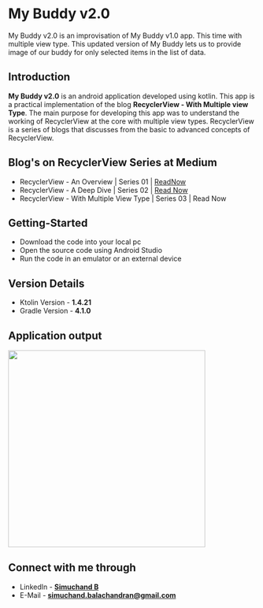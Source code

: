 # My Buddy v2.0
My Buddy v2.0 is an improvisation of My Buddy v1.0 app. This time with multiple view type. This updated version of My Buddy lets us to provide image of our buddy for only selected items in the list of data.


## Introduction

**My Buddy v2.0** is an android application developed using kotlin. This app is a practical implementation of the blog **RecyclerView - With Multiple view Type**. The main purpose for developing this app was to understand the working of RecyclerView at the core with multiple view types. RecyclerView is a series of blogs that discusses from the basic to advanced concepts of RecyclerView. 

## Blog's on RecyclerView Series at Medium

  * RecyclerView - An Overview | Series 01 | [ReadNow](https://simuchand.medium.com/recyclerview-an-overview-447fee7b0847)
  * RecyclerView - A Deep Dive | Series 02 | [Read Now](https://medium.com/talking-android/recyclerview-fd090a0229b9)
  * RecyclerView - With Multiple View Type | Series 03 | Read Now


## Getting-Started

  * Download the code into your local pc
  * Open the source code using Android Studio
  * Run the code in an emulator or an external device
  

## Version Details

  * Ktolin Version - **1.4.21**
  * Gradle Version - **4.1.0**
  
  
## Application output

<img src="app_output/my_buddy_app.png" height=400>
  

## Connect with me through

  * LinkedIn - **[Simuchand B](www.linkedin.com/in/simu-chand)**
  * E-Mail - **simuchand.balachandran@gmail.com**
  

